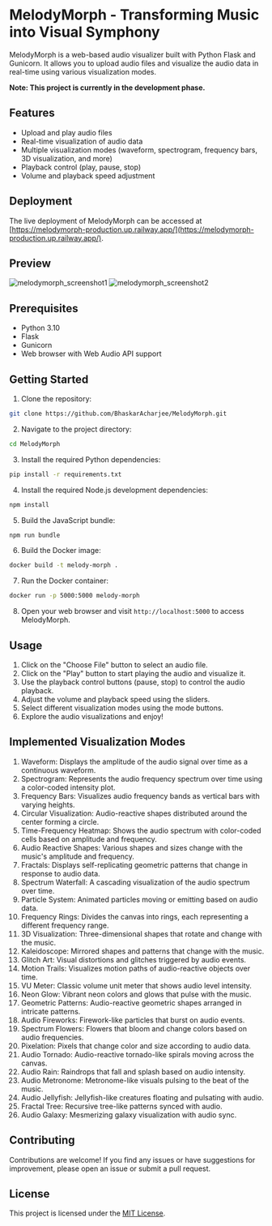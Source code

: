 # MelodyMorph - Transforming Music into Visual Symphony

MelodyMorph is a web-based audio visualizer built with Python Flask and Gunicorn. It allows you to upload audio files and visualize the audio data in real-time using various visualization modes.

**Note: This project is currently in the development phase.**

## Features

- Upload and play audio files
- Real-time visualization of audio data
- Multiple visualization modes (waveform, spectrogram, frequency bars, 3D visualization, and more)
- Playback control (play, pause, stop)
- Volume and playback speed adjustment

## Deployment

The live deployment of MelodyMorph can be accessed at [https://melodymorph-production.up.railway.app/](https://melodymorph-production.up.railway.app/).


## Preview

![melodymorph_screenshot1](https://github.com/BhaskarAcharjee/MelodyMorph/assets/76872572/b254a208-df09-450f-88c7-566bd1d93f4d)
![melodymorph_screenshot2](https://github.com/BhaskarAcharjee/MelodyMorph/assets/76872572/d453ac6e-063b-4ad9-8c02-2a31bd730b98)

## Prerequisites

- Python 3.10
- Flask
- Gunicorn
- Web browser with Web Audio API support

## Getting Started

1. Clone the repository:

```bash
git clone https://github.com/BhaskarAcharjee/MelodyMorph.git
```

2. Navigate to the project directory:

```bash
cd MelodyMorph
```

3. Install the required Python dependencies:

```bash
pip install -r requirements.txt
```

4. Install the required Node.js development dependencies:

```bash
npm install
```

5. Build the JavaScript bundle:

```bash
npm run bundle
```

6. Build the Docker image:

```bash
docker build -t melody-morph .
```

7. Run the Docker container:

```bash
docker run -p 5000:5000 melody-morph
```

8. Open your web browser and visit `http://localhost:5000` to access MelodyMorph.

## Usage

1. Click on the "Choose File" button to select an audio file.
2. Click on the "Play" button to start playing the audio and visualize it.
3. Use the playback control buttons (pause, stop) to control the audio playback.
4. Adjust the volume and playback speed using the sliders.
5. Select different visualization modes using the mode buttons.
6. Explore the audio visualizations and enjoy!

## Implemented Visualization Modes

1. Waveform: Displays the amplitude of the audio signal over time as a continuous waveform.
2. Spectrogram: Represents the audio frequency spectrum over time using a color-coded intensity plot.
3. Frequency Bars: Visualizes audio frequency bands as vertical bars with varying heights.
4. Circular Visualization: Audio-reactive shapes distributed around the center forming a circle.
5. Time-Frequency Heatmap: Shows the audio spectrum with color-coded cells based on amplitude and frequency.
6. Audio Reactive Shapes: Various shapes and sizes change with the music's amplitude and frequency.
7. Fractals: Displays self-replicating geometric patterns that change in response to audio data.
8. Spectrum Waterfall: A cascading visualization of the audio spectrum over time.
9. Particle System: Animated particles moving or emitting based on audio data.
10. Frequency Rings: Divides the canvas into rings, each representing a different frequency range.
11. 3D Visualization: Three-dimensional shapes that rotate and change with the music.
12. Kaleidoscope: Mirrored shapes and patterns that change with the music.
13. Glitch Art: Visual distortions and glitches triggered by audio events.
14. Motion Trails: Visualizes motion paths of audio-reactive objects over time.
15. VU Meter: Classic volume unit meter that shows audio level intensity.
16. Neon Glow: Vibrant neon colors and glows that pulse with the music.
17. Geometric Patterns: Audio-reactive geometric shapes arranged in intricate patterns.
18. Audio Fireworks: Firework-like particles that burst on audio events.
19. Spectrum Flowers: Flowers that bloom and change colors based on audio frequencies.
20. Pixelation: Pixels that change color and size according to audio data.
21. Audio Tornado: Audio-reactive tornado-like spirals moving across the canvas.
22. Audio Rain: Raindrops that fall and splash based on audio intensity.
23. Audio Metronome: Metronome-like visuals pulsing to the beat of the music.
24. Audio Jellyfish: Jellyfish-like creatures floating and pulsating with audio.
25. Fractal Tree: Recursive tree-like patterns synced with audio.
26. Audio Galaxy: Mesmerizing galaxy visualization with audio sync.

## Contributing

Contributions are welcome! If you find any issues or have suggestions for improvement, please open an issue or submit a pull request.

## License

This project is licensed under the [MIT License](LICENSE).
